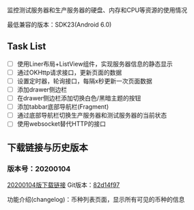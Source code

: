 监控测试服务器和生产服务器的硬盘、内存和CPU等资源的使用情况

最低兼容的版本：SDK23(Android 6.0)

## Task List

- [ ] 使用Liner布局+ListView组件，实现服务器信息的静态显示
- [ ] 通过OKHttp请求接口，更新页面的数据
- [ ] 设置定时器，轮询接口，每隔x秒更新一次页面数据
- [ ] 添加drawer侧边栏
- [ ] 在drawer侧边栏添加切换白色/黑暗主题的按钮
- [ ] 添加tabbar底部导航栏(Fragment)
- [ ] 通过底部导航栏切换生产服务器和测试服务器的当前状态
- [ ] 使用websocket替代HTTP的接口

## 下载链接与历史版本

### 版本号：20200104

[20200104版下载链接](http://showmethemoney.hnengdata.com/image_after_2019_06/1974/com.monitor.exchange_20200104)
Git版本：[82d14f97](https://github.com/cadae-exchange/android-server-monitor/commit/82d14f975f5a00eec95bceb9fb83379af983b691)

功能介绍(changelog)：币种列表页面，显示所有可见的币种的信息
